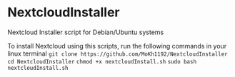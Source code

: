 # NextcloudInstaller
Nextcloud Installer script for Debian/Ubuntu systems

To install Nextcloud using this scripts, run the following commands in your linux terminal
`git clone https://github.com/MoKh1192/NextcloudInstaller`
`cd NextcloudInstaller` `chmod +x nextcloudInstall.sh`
`sudo bash nextcloudInstall.sh`


